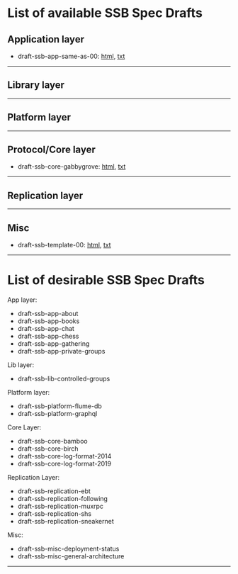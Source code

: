 # List of available SSB Spec Drafts

## Application layer

- draft-ssb-app-same-as-00:
  [html](https://htmlpreview.github.com/?https://github.com/ssbc/ssb-spec-drafts/blob/master/drafts/draft-ssb-app-same-as/00/draft-ssb-app-same-as-00.html),
  [txt](draft-ssb-app-same-as/00/draft-ssb-app-same-as-00.txt)


---

## Library layer

---

## Platform layer

---

## Protocol/Core layer

- draft-ssb-core-gabbygrove:
  [html](https://htmlpreview.github.com/?https://github.com/ssbc/ssb-spec-drafts/blob/master/drafts/draft-ssb-core-gabbygrove/00/draft-ssb-core-gabbygrove-00.html),
  [txt](draft-ssb-core-gabbygrove/00/draft-ssb-core-gabbygrove-00.txt)

---

## Replication layer

---

## Misc

- draft-ssb-template-00:
  [html](https://htmlpreview.github.com/?https://github.com/ssbc/ssb-spec-drafts/blob/master/drafts/template/00/draft-ssb-TEMPLATE-00.html),
  [txt](template/00/draft-ssb-TEMPLATE-00.txt)


---
# List of desirable SSB Spec Drafts

App layer:
- draft-ssb-app-about
- draft-ssb-app-books
- draft-ssb-app-chat
- draft-ssb-app-chess
- draft-ssb-app-gathering
- draft-ssb-app-private-groups

Lib layer:
- draft-ssb-lib-controlled-groups

Platform layer:
- draft-ssb-platform-flume-db
- draft-ssb-platform-graphql

Core Layer:
- draft-ssb-core-bamboo
- draft-ssb-core-birch
- draft-ssb-core-log-format-2014
- draft-ssb-core-log-format-2019

Replication Layer:
- draft-ssb-replication-ebt
- draft-ssb-replication-following
- draft-ssb-replication-muxrpc
- draft-ssb-replication-shs
- draft-ssb-replication-sneakernet

Misc:
- draft-ssb-misc-deployment-status
- draft-ssb-misc-general-architecture

---
